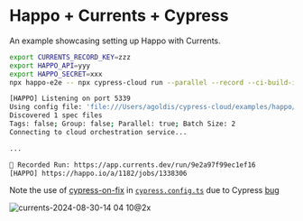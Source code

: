 # Happo + Currents + Cypress

An example showcasing setting up Happo with Currents.

```sh
export CURRENTS_RECORD_KEY=zzz
export HAPPO_API=yyy
export HAPPO_SECRET=xxx
npx happo-e2e -- npx cypress-cloud run --parallel --record --ci-build-id `date +%s`

[HAPPO] Listening on port 5339
Using config file: 'file:///Users/agoldis/cypress-cloud/examples/happo/currents.config.js'
Discovered 1 spec files
Tags: false; Group: false; Parallel: true; Batch Size: 2
Connecting to cloud orchestration service...

...

🏁 Recorded Run: https://app.currents.dev/run/9e2a97f99ec1ef16
[HAPPO] https://happo.io/a/1182/jobs/1338306
```

Note the use of [cypress-on-fix]() in [`cypress.config.ts`](examples/happo/cypress.config.ts) due to Cypress [bug](https://github.com/cypress-io/cypress/issues/5240)

![currents-2024-08-30-14 04 10@2x](https://github.com/user-attachments/assets/35ed8b0b-3951-406b-a1bd-0b8e9382e355)
